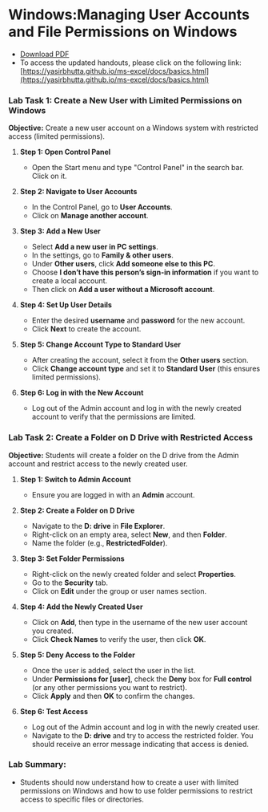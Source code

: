 # Windows:Managing User Accounts and File Permissions on Windows

- [Download PDF](https://yasirbhutta.github.io/python/docs/basics.pdf)
- To access the updated handouts, please click on the following link:
[https://yasirbhutta.github.io/ms-excel/docs/basics.html](https://yasirbhutta.github.io/ms-excel/docs/basics.html)

### Lab Task 1: Create a New User with Limited Permissions on Windows
**Objective:**  Create a new user account on a Windows system with restricted access (limited permissions).

1. **Step 1: Open Control Panel**
   - Open the Start menu and type "Control Panel" in the search bar. Click on it.
   
2. **Step 2: Navigate to User Accounts**
   - In the Control Panel, go to **User Accounts**.
   - Click on **Manage another account**.

3. **Step 3: Add a New User**
   - Select **Add a new user in PC settings**.
   - In the settings, go to **Family & other users**.
   - Under **Other users**, click **Add someone else to this PC**.
   - Choose **I don’t have this person’s sign-in information** if you want to create a local account.
   - Then click on **Add a user without a Microsoft account**.

4. **Step 4: Set Up User Details**
   - Enter the desired **username** and **password** for the new account.
   - Click **Next** to create the account.

5. **Step 5: Change Account Type to Standard User**
   - After creating the account, select it from the **Other users** section.
   - Click **Change account type** and set it to **Standard User** (this ensures limited permissions).
   
6. **Step 6: Log in with the New Account**
   - Log out of the Admin account and log in with the newly created account to verify that the permissions are limited.

### Lab Task 2: Create a Folder on D Drive with Restricted Access
**Objective:** Students will create a folder on the D drive from the Admin account and restrict access to the newly created user.

1. **Step 1: Switch to Admin Account**
   - Ensure you are logged in with an **Admin** account.

2. **Step 2: Create a Folder on D Drive**
   - Navigate to the **D: drive** in **File Explorer**.
   - Right-click on an empty area, select **New**, and then **Folder**.
   - Name the folder (e.g., **RestrictedFolder**).

3. **Step 3: Set Folder Permissions**
   - Right-click on the newly created folder and select **Properties**.
   - Go to the **Security** tab.
   - Click on **Edit** under the group or user names section.

4. **Step 4: Add the Newly Created User**
   - Click on **Add**, then type in the username of the new user account you created.
   - Click **Check Names** to verify the user, then click **OK**.

5. **Step 5: Deny Access to the Folder**
   - Once the user is added, select the user in the list.
   - Under **Permissions for [user]**, check the **Deny** box for **Full control** (or any other permissions you want to restrict).
   - Click **Apply** and then **OK** to confirm the changes.

6. **Step 6: Test Access**
   - Log out of the Admin account and log in with the newly created user.
   - Navigate to the **D: drive** and try to access the restricted folder. You should receive an error message indicating that access is denied.

### Lab Summary:
- Students should now understand how to create a user with limited permissions on Windows and how to use folder permissions to restrict access to specific files or directories.